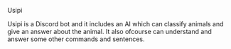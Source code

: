 Usipi 

Usipi is a Discord bot and it includes an AI which can classify animals and give an answer about the animal. It also ofcourse can understand and answer some other commands and sentences.

